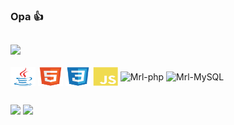 ### Opa 👍

##
<div style="align-items: center;">
  <a href="https://github.com/MuriloSchneiderS"/>
  <img width="50%" src="https://github-readme-stats.vercel.app/api/top-langs/?username=MuriloSchneiderS&hide_progress=true&theme=dark"/></a>
  <!--<picture>
    <source
      srcset="https://github-readme-stats.vercel.app/api?username=MuriloSchneiderS&show_icons=true&theme=dark"
      media="(prefers-color-scheme: dark)"
    />
    <source
      srcset="https://github-readme-stats.vercel.app/api?username=MuriloSchneiderS&show_icons=true"
      media="(prefers-color-scheme: light), (prefers-color-scheme: no-preference)"
    />
    <img src="https://github-readme-stats.vercel.app/api?username=MuriloSchneiderS&show_icons=true" />
  </picture>-->
</div>
<div style="display: inline_block"><br>
  <img align="center" alt="Mrl-Js" height="30" width="40" src="https://raw.githubusercontent.com/devicons/devicon/master/icons/java/java-original.svg">
  <img align="center" alt="Mrl-HTML" height="30" width="40" src="https://raw.githubusercontent.com/devicons/devicon/master/icons/html5/html5-original.svg">
  <img align="center" alt="Mrl-CSS" height="30" width="40" src="https://raw.githubusercontent.com/devicons/devicon/master/icons/css3/css3-original.svg">
  <img align="center" alt="Mrl-Js" height="30" width="40" src="https://raw.githubusercontent.com/devicons/devicon/master/icons/javascript/javascript-plain.svg">
  <img align="center" alt="Mrl-php" height="40" width="50" src="https://cdn.jsdelivr.net/gh/devicons/devicon/icons/php/php-plain.svg"/>
  <img align="center" alt="Mrl-MySQL" height="40" width="50" src="https://cdn.jsdelivr.net/gh/devicons/devicon/icons/mysql/mysql-original-wordmark.svg" />
</div>

##

<div>
  <a href="https://www.linkedin.com/in/murilo-schneider-santos-536a92265" target="_blank"><img src="https://img.shields.io/badge/-LinkedIn-%230077B5?style=for-the-badge&logo=linkedin&logoColor=white" target="_blank"></a> 
  <a href = "mailto:muriloschneidersantos@gmail.com"><img src="https://img.shields.io/badge/-Gmail-%23333?style=for-the-badge&logo=gmail&logoColor=white" target="_blank"></a>
</div>
